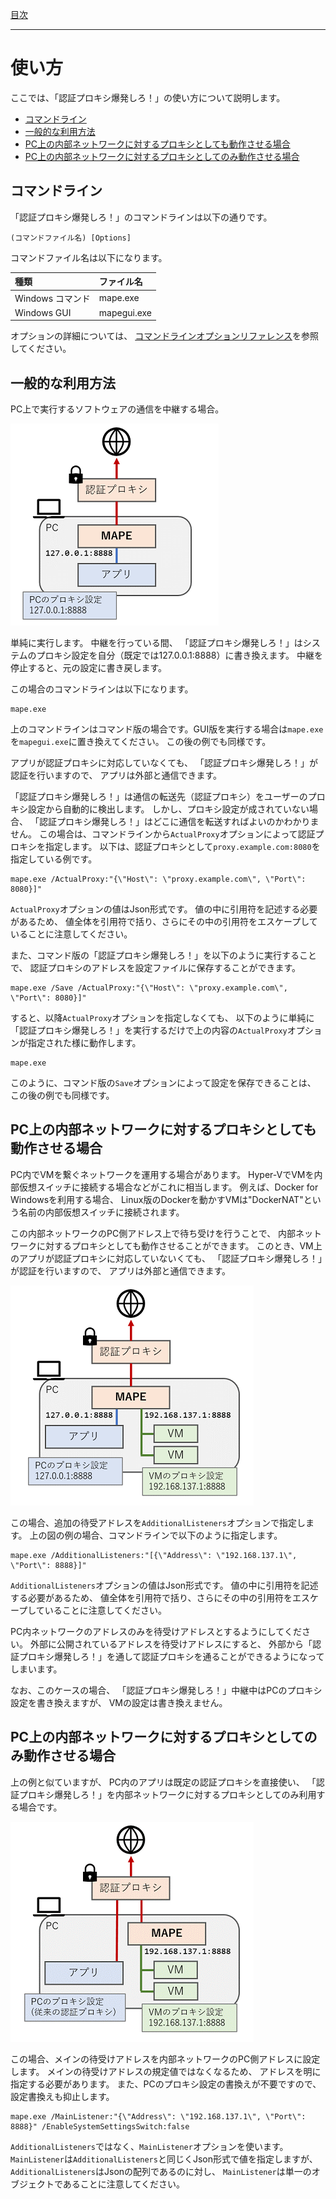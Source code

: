 [目次](Index.md)

---

# 使い方

ここでは、「認証プロキシ爆発しろ！」の使い方について説明します。

* [コマンドライン](#コマンドライン)
* [一般的な利用方法](#一般的な利用方法)
* [PC上の内部ネットワークに対するプロキシとしても動作させる場合](#PC上の内部ネットワークに対するプロキシとしても動作させる場合)
* [PC上の内部ネットワークに対するプロキシとしてのみ動作させる場合](#PC上の内部ネットワークに対するプロキシとしてのみ動作させる場合)


## コマンドライン

「認証プロキシ爆発しろ！」のコマンドラインは以下の通りです。

```
(コマンドファイル名) [Options]
```

コマンドファイル名は以下になります。

| 種類 | ファイル名 |
|:----|:----|
| Windows コマンド | mape.exe |
| Windows GUI | mapegui.exe |

オプションの詳細については、
[コマンドラインオプションリファレンス](Reference_Options.md)を参照してください。


## 一般的な利用方法

PC上で実行するソフトウェアの通信を中継する場合。

![一般的なケースのネットワーク図](images/Usage_Pattern1.png)

単純に実行します。
中継を行っている間、
「認証プロキシ爆発しろ！」はシステムのプロキシ設定を自分（既定では127.0.0.1:8888）に書き換えます。
中継を停止すると、元の設定に書き戻します。

この場合のコマンドラインは以下になります。

```
mape.exe
```

上のコマンドラインはコマンド版の場合です。GUI版を実行する場合は`mape.exe`を`mapegui.exe`に置き換えてください。
この後の例でも同様です。

アプリが認証プロキシに対応していなくても、
「認証プロキシ爆発しろ！」が認証を行いますので、
アプリは外部と通信できます。

「認証プロキシ爆発しろ！」は通信の転送先（認証プロキシ）をユーザーのプロキシ設定から自動的に検出します。
しかし、プロキシ設定が成されていない場合、
「認証プロキシ爆発しろ！」はどこに通信を転送すればよいのかわかりません。
この場合は、コマンドラインから`ActualProxy`オプションによって認証プロキシを指定します。
以下は、認証プロキシとして`proxy.example.com:8080`を指定している例です。

```
mape.exe /ActualProxy:"{\"Host\": \"proxy.example.com\", \"Port\": 8080}]"
```

`ActualProxy`オプションの値はJson形式です。
値の中に引用符を記述する必要があるため、
値全体を引用符で括り、さらにその中の引用符をエスケープしていることに注意してください。

また、コマンド版の「認証プロキシ爆発しろ！」を以下のように実行することで、
認証プロキシのアドレスを設定ファイルに保存することができます。

```
mape.exe /Save /ActualProxy:"{\"Host\": \"proxy.example.com\", \"Port\": 8080}]"
```

すると、以降`ActualProxy`オプションを指定しなくても、
以下のように単純に「認証プロキシ爆発しろ！」を実行するだけで上の内容の`ActualProxy`オプションが指定された様に動作します。

```
mape.exe
```

このように、コマンド版の`Save`オプションによって設定を保存できることは、
この後の例でも同様です。


## PC上の内部ネットワークに対するプロキシとしても動作させる場合

PC内でVMを繋ぐネットワークを運用する場合があります。
Hyper-VでVMを内部仮想スイッチに接続する場合などがこれに相当します。
例えば、Docker for Windowsを利用する場合、
Linux版のDockerを動かすVMは"DockerNAT"という名前の内部仮想スイッチに接続されます。

この内部ネットワークのPC側アドレス上で待ち受けを行うことで、
内部ネットワークに対するプロキシとしても動作させることができます。
このとき、VM上のアプリが認証プロキシに対応していないくても、
「認証プロキシ爆発しろ！」が認証を行いますので、
アプリは外部と通信できます。

![内部ネットワークに対しても中継を行うケースのネットワーク図](images/Usage_Pattern2.png)

この場合、追加の待受アドレスを`AdditionalListeners`オプションで指定します。
上の図の例の場合、コマンドラインで以下のように指定します。

```
mape.exe /AdditionalListeners:"[{\"Address\": \"192.168.137.1\", \"Port\": 8888}]"
```

`AdditionalListeners`オプションの値はJson形式です。
値の中に引用符を記述する必要があるため、
値全体を引用符で括り、さらにその中の引用符をエスケープしていることに注意してください。

PC内ネットワークのアドレスのみを待受けアドレスとするようにしてください。
外部に公開されているアドレスを待受けアドレスにすると、
外部から「認証プロキシ爆発しろ！」を通して認証プロキシを通ることができるようになってしまいます。

なお、このケースの場合、
「認証プロキシ爆発しろ！」中継中はPCのプロキシ設定を書き換えますが、
VMの設定は書き換えません。


## PC上の内部ネットワークに対するプロキシとしてのみ動作させる場合

上の例と似ていますが、
PC内のアプリは既定の認証プロキシを直接使い、
「認証プロキシ爆発しろ！」を内部ネットワークに対するプロキシとしてのみ利用する場合です。

![内部ネットワークに対してのみ中継を行うケースのネットワーク図](images/Usage_Pattern3.png)

この場合、メインの待受けアドレスを内部ネットワークのPC側アドレスに設定します。
メインの待受けアドレスの規定値ではなくなるため、
アドレスを明に指定する必要があります。
また、PCのプロキシ設定の書換えが不要ですので、設定書換えも抑止します。

```
mape.exe /MainListener:"{\"Address\": \"192.168.137.1\", \"Port\": 8888}" /EnableSystemSettingsSwitch:false
```

`AdditionalListeners`ではなく、`MainListener`オプションを使います。
`MainListener`は`AdditionalListeners`と同じくJson形式で値を指定しますが、
`AdditionalListeners`はJsonの配列であるのに対し、
`MainListener`は単一のオブジェクトであることに注意してください。
